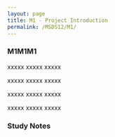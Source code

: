 ```yaml
---
layout: page
title: M1 - Project Introduction
permalink: /MSDS12/M1/
---
```


<h3>M1M1M1</h3>

xxxxx xxxxx xxxxx

xxxxx xxxxx xxxxx

xxxxx xxxxx xxxxx

xxxxx xxxxx xxxxx

<h3>Study Notes</h3>
